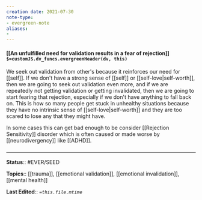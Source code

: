 ```yaml
---
creation date: 2021-07-30
note-type: 
- evergreen-note
aliases:
- 
---
```


#### [[An unfulfilled need for validation results in a fear of rejection]] `$=customJS.dv_funcs.evergreenHeader(dv, this)`

We seek out validation from other's because it reinforces our need for [[self]]. If we don't have a strong sense of [[self]] or [[self-love|self-worth]], then we are going to seek out validation even more, and if we are repeatedly not getting validation or getting invalidated, then we are going to start fearing that  rejection, especially if we don't have anything to fall back on. This is how so many people get stuck in unhealthy situations because they have no intrinsic sense of [[self-love|self-worth]] and they are too scared to lose any that they might have.

In some cases this can get bad enough to be consider [[Rejection Sensitivity]] disorder which is often caused or made worse by [[neurodivergency]] like [[ADHD]]. 
### <hr class="footnote"/>

**Status**:: #EVER/SEED

**Topics**::  [[trauma]], [[emotional validation]], [[emotional invalidation]], [[mental health]]

**Last Edited**:: *`=this.file.mtime`*
	
